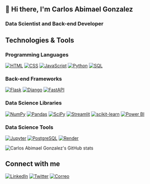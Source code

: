 ## 👋 Hi there, I'm Carlos Abimael Gonzalez
### Data Scientist and Back-end Developer

## Technologies & Tools

### Programming Languages
[![HTML](https://img.shields.io/badge/HTML-E34F26?style=for-the-badge&logo=html5&logoColor=white)](https://developer.mozilla.org/en-US/docs/Web/HTML)
[![CSS](https://img.shields.io/badge/CSS-1572B6?style=for-the-badge&logo=css3&logoColor=white)](https://developer.mozilla.org/en-US/docs/Web/CSS)
[![JavaScript](https://img.shields.io/badge/JavaScript-F7DF1E?style=for-the-badge&logo=javascript&logoColor=black)](https://developer.mozilla.org/en-US/docs/Web/JavaScript)
[![Python](https://img.shields.io/badge/Python-1652F0?style=for-the-badge&logo=python&logoColor=white)](https://www.python.org/)
[![SQL](https://img.shields.io/badge/SQL-003B57?style=for-the-badge&logo=sql&logoColor=white)](https://en.wikipedia.org/wiki/SQL)

### Back-end Frameworks
[![Flask](https://img.shields.io/badge/Flask-000000?style=for-the-badge&logo=flask&logoColor=white)](https://flask.palletsprojects.com/)
[![Django](https://img.shields.io/badge/Django-092E20?style=for-the-badge&logo=django&logoColor=white)](https://www.djangoproject.com/)
[![FastAPI](https://img.shields.io/badge/FastAPI-009688?style=for-the-badge&logo=fastapi&logoColor=white)](https://fastapi.tiangolo.com/)

### Data Science Libraries
[![NumPy](https://img.shields.io/badge/NumPy-013243?style=for-the-badge&logo=numpy&logoColor=white)](https://numpy.org/)
[![Pandas](https://img.shields.io/badge/Pandas-150458?style=for-the-badge&logo=pandas&logoColor=white)](https://pandas.pydata.org/)
[![SciPy](https://img.shields.io/badge/SciPy-8CAAE6?style=for-the-badge&logo=scipy&logoColor=white)](https://www.scipy.org/)
[![Streamlit](https://img.shields.io/badge/Streamlit-FF4B4B?style=for-the-badge&logo=streamlit&logoColor=white)](https://streamlit.io/)
[![scikit-learn](https://img.shields.io/badge/scikit--learn-F7931E?style=for-the-badge&logo=scikit-learn&logoColor=white)](https://scikit-learn.org/)
[![Power BI](https://img.shields.io/badge/Power_BI-F2C811?style=for-the-badge&logo=powerbi&logoColor=white)](https://powerbi.microsoft.com/)

### Data Science Tools
[![Jupyter](https://img.shields.io/badge/Jupyter-F37626?style=for-the-badge&logo=jupyter&logoColor=white)](https://jupyter.org/)
[![PostgreSQL](https://img.shields.io/badge/PostgreSQL-336791?style=for-the-badge&logo=postgresql&logoColor=white)](https://www.postgresql.org/)
[![Render](https://img.shields.io/badge/Render-333333?style=for-the-badge&logo=render&logoColor=white)](https://render.com/)



![Carlos Abimael Gonzalez's GitHub stats](https://github-readme-stats.vercel.app/api?username=Abimael-Lib&show_icons=true&theme=radical)




## Connect with me
[![LinkedIn](https://img.shields.io/badge/LinkedIn-0077B5?style=for-the-badge&logo=linkedin&logoColor=white)](https://www.linkedin.com/in/carlos-abimael-gonzalez-975086234/)
[![Twitter](https://img.shields.io/badge/Twitter-1DA1F2?style=for-the-badge&logo=twitter&logoColor=white)](https://x.com/CABIMAGO_7)
[![Correo](https://img.shields.io/badge/Email-D14836?style=for-the-badge&logo=gmail&logoColor=white)](mailto:abimaelmaidana007@gmail.com)


